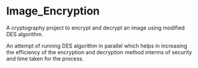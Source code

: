 # Image_Encryption
A cryptography project to encrypt and decrypt an image using modified DES algorithm.

An attempt of running DES algorithm in parallel which helps in increasing the efficiency of the encryption and decryption method interms of security and time taken for the process.
